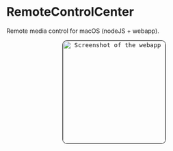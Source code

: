 # RemoteControlCenter
Remote media control for macOS (nodeJS + webapp).


<p align="center">
<kbd>
<img src="https://i.imgur.com/PjG7T8z.jpg" width="240" title="Screenshot of the webapp" style="border: 1px solid black; border-radius:10px">
</kbd>
</p>

